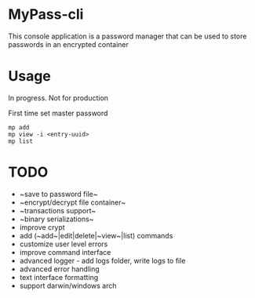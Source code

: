 # MyPass-cli

This console application is a password manager that can be used to store passwords in an encrypted container

# Usage
In progress. Not for production

First time set master password
```shell
mp add
mp view -i <entry-uuid>
mp list
```

# TODO
* ~save to password file~
* ~encrypt/decrypt file container~
* ~transactions support~
* ~binary serializations~
* improve crypt
* add (~add~|edit|delete|~view~|list) commands
* customize user level errors
* improve command interface
* advanced logger - add logs folder, write logs to file
* advanced error handling
* text interface formatting
* support darwin/windows arch


